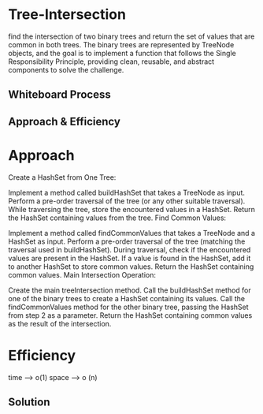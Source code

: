 #  Tree-Intersection 
find the intersection of two binary trees and return the set of values that are common in both trees. The binary trees are represented by TreeNode objects, and the goal is to implement a function that follows the Single Responsibility Principle, providing clean, reusable, and abstract components to solve the challenge.



## Whiteboard Process

## Approach & Efficiency

# Approach
Create a HashSet from One Tree:

Implement a method called buildHashSet that takes a TreeNode as input.
Perform a pre-order traversal of the tree (or any other suitable traversal).
While traversing the tree, store the encountered values in a HashSet.
Return the HashSet containing values from the tree.
Find Common Values:

Implement a method called findCommonValues that takes a TreeNode and a HashSet as input.
Perform a pre-order traversal of the tree (matching the traversal used in buildHashSet).
During traversal, check if the encountered values are present in the HashSet.
If a value is found in the HashSet, add it to another HashSet to store common values.
Return the HashSet containing common values.
Main Intersection Operation:

Create the main treeIntersection method.
Call the buildHashSet method for one of the binary trees to create a HashSet containing its values.
Call the findCommonValues method for the other binary tree, passing the HashSet from step 2 as a parameter.
Return the HashSet containing common values as the result of the intersection.

# Efficiency
time --> o(1)
space --> o (n)
## Solution
